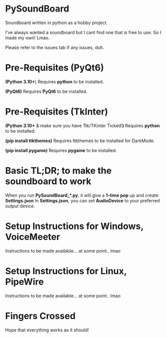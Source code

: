 # PySoundBoard
Soundboard written in python as a hobby project.

I've always wanted a soundboard but I cant find one that is free to use.
So I made my own! Lmao.

Please refer to the issues tab if any issues, duh.

# Pre-Requisites (PyQt6)
**(Python 3.10+**)
Requires **python** to be installed.

**(PyQt6)**
Requires **PyQt6** to be installed.

# Pre-Requisites (TkInter)
**(Python 3.10+** & make sure you have Ttk/TKinter Ticked!**)**
Requires **python** to be installed.

**(pip install ttkthemes)**
Requires ttkthemes to be installed for DarkMode.

**(pip install pygame)**
Requires **pygame** to be installed.

# Basic TL;DR; to make the soundboard to work
When you run **PySoundBoard_\*.py**, it will give a **1-time pop** up and create **Settings.json**
In **Settings.json**, you can set **AudioDevice** to your preferred output device.

# Setup Instructions for Windows, VoiceMeeter
Instructions to be made available... at some point.. lmao

# Setup Instructions for Linux, PipeWire
Instructions to be made available... at some point.. lmao

# Fingers Crossed
Hope that everything works as it should!
